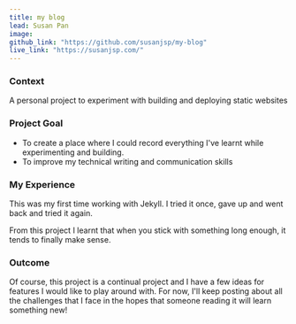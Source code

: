 ```yaml
---
title: my blog
lead: Susan Pan
image:
github_link: "https://github.com/susanjsp/my-blog"
live_link: "https://susanjsp.com/"
---
```

### Context
A personal project to experiment with building and deploying static websites

### Project Goal
- To create a place where I could record everything I've learnt while experimenting and building.
- To improve my technical writing and communication skills

### My Experience
This was my first time working with Jekyll. I tried it once, gave up and went back and tried it again.

From this project I learnt that when you stick with something long enough, it tends to finally make sense.

### Outcome
Of course, this project is a continual project and I have a few ideas for features I would like to play around with. For now, I'll keep posting about all the challenges that I face in the hopes that someone reading it will learn something new!
